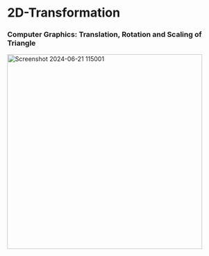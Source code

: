 # 2D-Transformation
<h3>Computer Graphics: Translation, Rotation and Scaling of Triangle</h3>
<p><img width="449" align="left" alt="Screenshot 2024-06-21 115001" src="https://github.com/Anik-Howlader/2D-Transformation/assets/173407738/39a44989-67cf-4d78-bb8c-3f0170ba11e9">
</p>

